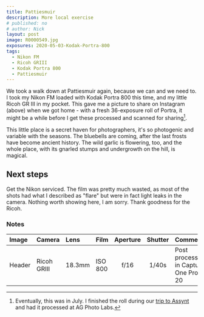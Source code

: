 ```yaml
---
title: Pattiesmuir
description: More local exercise
# published: no
# author: Nick
layout: post
image: R0000549.jpg
exposures: 2020-05-03-Kodak-Portra-800
tags:
  - Nikon FM
  - Ricoh GRIII
  - Kodak Portra 800
  - Pattiesmuir
---
```

We took a walk down at Pattiesmuir again, because we can and we need to. I took my Nikon FM loaded with Kodak Portra 800 this time, and my little Ricoh GR III in my pocket. This gave me a picture to share on Instagram (above) when we got home - with a fresh 36-exposure roll of Portra, it might be a while before I get these processed and scanned for sharing[^july].

This little place is a secret haven for photographers, it's so photogenic and variable with the seasons. The bluebells are coming, after the last frosts have become ancient history. The wild garlic is flowering, too, and the whole place, with its gnarled stumps and undergrowth on the hill, is magical.

## Next steps
Get the Nikon serviced. The film was pretty much wasted, as most of the shots had what I described as "flare" but were in fact light leaks in the camera. Nothing worth showing here, I am sorry. Thank goodness for the Ricoh.

### Notes

[^july]: Eventually, this was in July. I finished the roll during our [trip to Assynt](2020-07-14-assynt) and had it processed at AG Photo Labs.

Image|Camera|Lens|Film|Aperture|Shutter|Comment
:----|:-----|:---|:---|:------:|:----:|:------
Header|Ricoh GRIII|18.3mm|ISO 800|f/16|1/40s|Post processing in Capture One Pro 20
